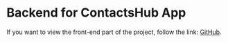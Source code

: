# Backend for ContactsHub App

If you want to view the front-end part of the project, follow the link: [GitHub](https://github.com/KanterIV/ContactsHub).
